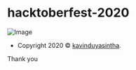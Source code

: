 # hacktoberfest-2020

![Image](https://hacktoberfest.digitalocean.com/assets/og-hf20-cf92d1a3bfc78883ea79dbac1518f1a4f1585e23eb69337ea730447cb70fa777.png)

























- Copyright 2020 © <a href="http://kavinduyasintha.tech" target="_blank">kavinduyasintha</a>.

Thank you
